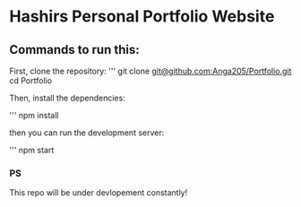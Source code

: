 # Hashirs Personal Portfolio Website

## Commands to run this:

First, clone the repository:
'''
git clone [git@github.com:Anga205/Portfolio.git](https://github.com/sashshaikh12/Portfolio_Website.git)
cd Portfolio


Then, install the dependencies:

'''
npm install


then you can run the development server:

'''
npm start


### PS
This repo will be under devlopement constantly!
